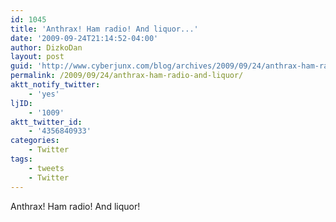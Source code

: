 ```yaml
---
id: 1045
title: 'Anthrax! Ham radio! And liquor...'
date: '2009-09-24T21:14:52-04:00'
author: DizkoDan
layout: post
guid: 'http://www.cyberjunx.com/blog/archives/2009/09/24/anthrax-ham-radio-and-liquor/'
permalink: /2009/09/24/anthrax-ham-radio-and-liquor/
aktt_notify_twitter:
    - 'yes'
ljID:
    - '1009'
aktt_twitter_id:
    - '4356840933'
categories:
    - Twitter
tags:
    - tweets
    - Twitter
---
```


Anthrax! Ham radio! And liquor!